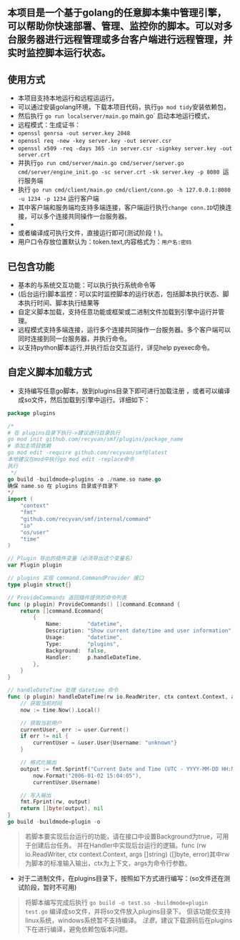 ## 本项目是一个基于golang的任意脚本集中管理引擎，可以帮助你快速部署、管理、监控你的脚本。可以对多台服务器进行远程管理或多台客户端进行远程管理，并实时监控脚本运行状态。

## 使用方式

- 本项目支持本地运行和远程运运行。
- 可以通过安装golang环境，下载本项目代码，执行`go mod tidy`安装依赖包，
- 然后执行 `go run localserver/main.go` main.go` 启动本地运行模式，
- 远程模式：生成证书：
- `openssl genrsa -out server.key 2048`
- `openssl req -new -key server.key -out server.csr`
- `openssl x509 -req -days 365 -in server.csr -signkey server.key -out server.crt`
- 并执行`go run cmd/server/main.go cmd/server/server.go cmd/server/engine_init.go -sc server.crt -sk server.key -p 8080
`运行服务端
- 执行 `go run cmd/client/main.go cmd/client/conn.go -h 127.0.0.1:8080  -u 1234 -p 1234` 运行客户端
- 其中客户端和服务端均支持多端连接，客户端运行执行`change conn.ID`切换连接，可以多个连接共同操作一台服务器。
- 
- 或者编译成可执行文件，直接运行即可(测试阶段！)。
- 用户口令存放位置默认为：token.text,内容格式为：`用户名:密码`

## 已包含功能

- 基本的与系统交互功能：可以执行执行系统命令等
- (后台运行)脚本监控：可以实时监控脚本的运行状态，包括脚本执行状态、脚本执行时间、脚本执行结果等
- 自定义脚本加载，支持任意功能或框架或二进制文件加载到引擎中运行并管理。
- 远程模式支持多端连接，运行多个连接共同操作一台服务器。多个客户端可以同时连接到同一台服务器，并执行命令。
- 以支持python脚本运行,并执行后台交互运行，详见help pyexec命令。

## 自定义脚本加载方式
- 支持编写任意go脚本，放到plugins目录下即可进行加载注册 ，或者可以编译成so文件，然后加载到引擎中运行。详细如下：
```go
package plugins

/*
# 在 plugins目录下执行->建议进行目录执行
go mod init github.com/recyvan/smf/plugins/package_name
# 添加主项目依赖
go mod edit -require github.com/recyvan/smf@latest
本地建议在mod中执行go mod edit -replace命令
执行
 */
go build -buildmode=plugins -o ./name.so name.go
确保 name.so 在 plugins 目录或子目录下
*/
import (
	"context"
	"fmt"
	"github.com/recyvan/smf/internal/command"
	"io"
	"os/user"
	"time"
)

// Plugin 导出的插件变量（必须导出这个变量名）
var Plugin plugin

// plugins 实现 command.CommandProvider 接口
type plugin struct{}

// ProvideCommands 返回插件提供的命令列表
func (p plugin) ProvideCommands() []command.Ecommand {
	return []command.Ecommand{
		{
			Name:        "datetime",                                    // 命令名称
			Description: "Show current date/time and user information", // 命令描述
			Usage:       "datetime",                                    // 命令用法
			Type:        "plugins",                                      // 命令类型
			Background:  false,                                         // 是否支持后台运行
			Handler:     p.handleDateTime,                              // 命令处理函数
		},
	}
}

// handleDateTime 处理 datetime 命令
func (p plugin) handleDateTime(rw io.ReadWriter, ctx context.Context, args []string) ([]byte, error) {
	// 获取当前时间
	now := time.Now().Local()

	// 获取当前用户
	currentUser, err := user.Current()
	if err != nil {
		currentUser = &user.User{Username: "unknown"}
	}

	// 格式化输出
	output := fmt.Sprintf("Current Date and Time (UTC - YYYY-MM-DD HH:MM:SS formatted): %s\nCurrent User's Login: %s\n",
		now.Format("2006-01-02 15:04:05"),
		currentUser.Username)

	// 写入输出
	fmt.Fprint(rw, output)
	return []byte(output), nil
}
go build -buildmode=plugin -o
```
> 若脚本要实现后台运行的功能，请在接口中设置Background为true，可用于创建后台任务。
并在Handler中实现后台运行的逻辑。func (rw io.ReadWriter, ctx context.Context, args []string) ([]byte, error)其中rw为脚本的标准输入输出，ctx为上下文，args为命令行参数。


- 对于二进制文件，在plugins目录下，按照如下方式进行编写：(so文件还在测试阶段，暂时不可用)
> 将脚本编写完成后执行 `go build -o test.so -buildmode=plugin test.go` 编译成so文件，并将so文件放入plugins目录下。
> 但该功能仅支持linux系统，windows系统暂不支持编译。
> *注意*，建议下载源码后在plugins下在进行编译，避免依赖包版本问题。

